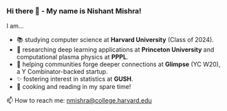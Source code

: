 ### Hi there 👋 - My name is Nishant Mishra!

I am...
- 📚 studying computer science at **Harvard University** (Class of 2024).
- 🔬 researching deep learning applications at **Princeton University** and computational plasma physics at **PPPL**.
- 🌱 helping communities forge deeper connections at **Glimpse** (YC W20), a Y Combinator-backed startup.
- ✨ fostering interest in statistics at **GUSH**.
- 🎉 cooking and reading in my spare time!

📫 How to reach me: nmishra@college.harvard.edu
